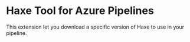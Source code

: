 # Haxe Tool for Azure Pipelines

This extension let you download a specific version of Haxe to use in your pipeline.
